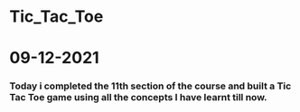 # Tic_Tac_Toe
 <h1>09-12-2021</h1>
 
 <h3> Today i completed the 11th section of the course and built a Tic Tac Toe game using all the concepts I have learnt till now.</h3>
